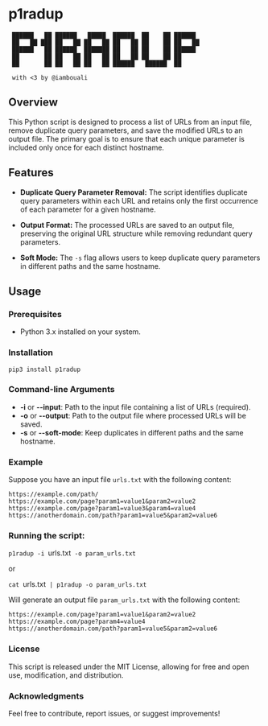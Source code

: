# p1radup

```
 ██████   ██ ██████   █████  ██████  ██    ██ ██████
 ██   ██ ███ ██   ██ ██   ██ ██   ██ ██    ██ ██   ██
 ██████   ██ ██████  ███████ ██   ██ ██    ██ ██████
 ██       ██ ██   ██ ██   ██ ██   ██ ██    ██ ██
 ██       ██ ██   ██ ██   ██ ██████   ██████  ██

 with <3 by @iambouali
```

## Overview

This Python script is designed to process a list of URLs from an input file, remove duplicate query parameters, and save the modified URLs to an output file. The primary goal is to ensure that each unique parameter is included only once for each distinct hostname.

## Features

- **Duplicate Query Parameter Removal:** The script identifies duplicate query parameters within each URL and retains only the first occurrence of each parameter for a given hostname.

- **Output Format:** The processed URLs are saved to an output file, preserving the original URL structure while removing redundant query parameters.

- **Soft Mode:** The `-s` flag allows users to keep duplicate query parameters in different paths and the same hostname.
  
## Usage

### Prerequisites

- Python 3.x installed on your system.

### Installation 

`pip3 install p1radup`

### Command-line Arguments

* **-i** or **--input**: Path to the input file containing a list of URLs (required).
* **-o** or **--output**: Path to the output file where processed URLs will be saved.
* **-s** or **--soft-mode**: Keep duplicates in different paths and the same hostname.
  
### Example

Suppose you have an input file `urls.txt` with the following content:

```
https://example.com/path/
https://example.com/page?param1=value1&param2=value2
https://example.com/page?param1=value3&param4=value4
https://anotherdomain.com/path?param1=value5&param2=value6
```

### Running the script:

`p1radup -i `urls.txt` -o param_urls.txt`

or

`cat `urls.txt` | p1radup -o param_urls.txt`


Will generate an output file `param_urls.txt` with the following content:

```
https://example.com/page?param1=value1&param2=value2
https://example.com/page?param4=value4
https://anotherdomain.com/path?param1=value5&param2=value6
```

### License

This script is released under the MIT License, allowing for free and open use, modification, and distribution.

### Acknowledgments

Feel free to contribute, report issues, or suggest improvements!
